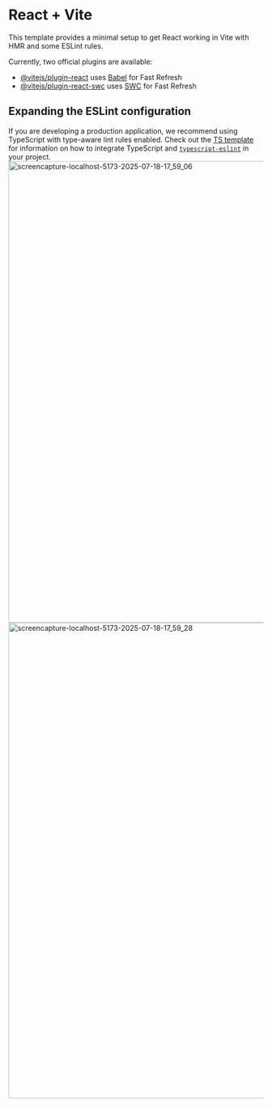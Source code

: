 # React + Vite

This template provides a minimal setup to get React working in Vite with HMR and some ESLint rules.

Currently, two official plugins are available:

- [@vitejs/plugin-react](https://github.com/vitejs/vite-plugin-react/blob/main/packages/plugin-react) uses [Babel](https://babeljs.io/) for Fast Refresh
- [@vitejs/plugin-react-swc](https://github.com/vitejs/vite-plugin-react/blob/main/packages/plugin-react-swc) uses [SWC](https://swc.rs/) for Fast Refresh

## Expanding the ESLint configuration

If you are developing a production application, we recommend using TypeScript with type-aware lint rules enabled. Check out the [TS template](https://github.com/vitejs/vite/tree/main/packages/create-vite/template-react-ts) for information on how to integrate TypeScript and [`typescript-eslint`](https://typescript-eslint.io) in your project.
<img width="1920" height="912" alt="screencapture-localhost-5173-2025-07-18-17_59_06" src="https://github.com/user-attachments/assets/6ef3e07d-ec70-45b5-ad75-8338a31602d5" />
<img width="1920" height="940" alt="screencapture-localhost-5173-2025-07-18-17_59_28" src="https://github.com/user-attachments/assets/d90084ff-756f-48c0-8ff1-748ed663c3ca" />
